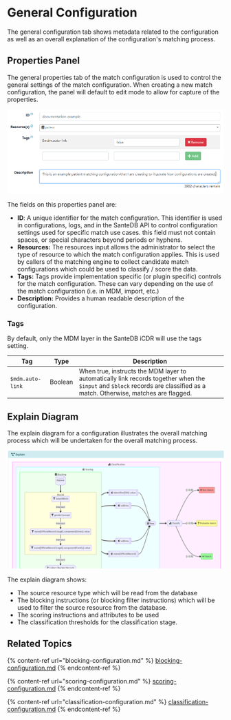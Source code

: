 # General Configuration

The general configuration tab shows metadata related to the configuration as well as an overall explanation of the configuration's matching process.

## Properties Panel

The general properties tab of the match configuration is used to control the general settings of the match configuration. When creating a new match configuration, the panel will default to edit mode to allow for capture of the properties.

![](<../../../.gitbook/assets/image (441) (1).png>)

The fields on this properties panel are:

* **ID**: A unique identifier for the match configuration. This identifier is used in configurations, logs, and in the SanteDB API to control configuration settings used for specific match use cases. this field must not contain spaces, or special characters beyond periods or hyphens.
* **Resources:** The resources input allows the administrator to select the type of resource to which the match configuration applies. This is used by callers of the matching engine to collect candidate match configurations which could be used to classify / score the data.
* **Tags:** Tags provide implementation specific (or plugin specific) controls for the match configuration. These can vary depending on the use of the match configuration (i.e. in MDM, import, etc.)
* **Description:** Provides a human readable description of the configuration.

### Tags

By default, only the MDM layer in the SanteDB iCDR will use the tags setting.&#x20;

| Tag              | Type    | Description                                                                                                                                                                 |
| ---------------- | ------- | --------------------------------------------------------------------------------------------------------------------------------------------------------------------------- |
| `$mdm.auto-link` | Boolean | When true, instructs the MDM layer to automatically link records together when the `$input` and `$block` records are classified as a match. Otherwise, matches are flagged. |

## Explain Diagram

The explain diagram for a configuration illustrates the overall matching process which will be undertaken for the overall matching process.&#x20;

![](<../../../.gitbook/assets/image (450).png>)

The explain diagram shows:

* The source resource type which will be read from the database
* The blocking instructions (or blocking filter instructions) which will be used to filter the source resource from the database.
* The scoring instructions and attributes to be used
* The classification thresholds for the classification stage.

## Related Topics

{% content-ref url="blocking-configuration.md" %}
[blocking-configuration.md](blocking-configuration.md)
{% endcontent-ref %}

{% content-ref url="scoring-configuration.md" %}
[scoring-configuration.md](scoring-configuration.md)
{% endcontent-ref %}

{% content-ref url="classification-configuration.md" %}
[classification-configuration.md](classification-configuration.md)
{% endcontent-ref %}
